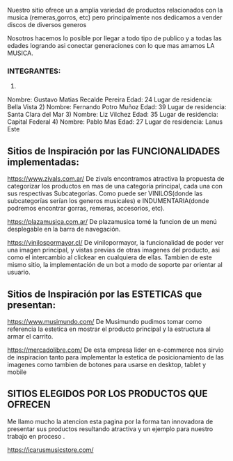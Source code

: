 Nuestro sitio ofrece un a amplia variedad de productos relacionados con la musica (remeras,gorros, etc) pero principalmente nos dedicamos a vender discos de diversos generos

Nosotros hacemos lo posible por llegar a todo tipo de publico y a todas las edades logrando asi conectar generaciones con lo que mas amamos LA MUSICA.

### INTEGRANTES:
1)
Nombre: Gustavo Matias Recalde Pereira
Edad: 24
Lugar de residencia: Bella Vista
2)
Nombre: Fernando Potro Muñoz
Edad: 39
Lugar de residencia: Santa Clara del Mar
3)
Nombre: Liz Vilchez
Edad: 35 
Lugar de residencia: Capital Federal
4)
Nombre: Pablo Mas
Edad: 27
Lugar de residencia: Lanus Este


## Sitios de Inspiración por las FUNCIONALIDADES implementadas:

https://www.zivals.com.ar/
De zivals encontramos atractiva la propuesta de categorizar los productos en mas de una categoría principal, cada una con sus respectivas Subcategorías. Como puede ser VINILOS(donde las subcategorías serían los generos musicales) e INDUMENTARIA(donde podremos encontrar gorras, remeras, accesorios, etc).

https://plazamusica.com.ar/
De plazamusica tomé la funcion de un menú desplegable en la barra de navegación.

https://vinilospormayor.cl/
De vinilopormayor, la funcionalidad de poder ver una imagen principal, y vistas previas de otras imagenes del producto, asi como el intercambio al clickear en cualquiera de ellas.
Tambien de este mismo sitio, la implementación de un bot a modo de soporte par orientar al usuario.

## Sitios de Inspiración por las ESTETICAS que presentan:

https://www.musimundo.com/
De Musimundo pudimos tomar como referencia la estetica en mostrar el producto principal y la estructura al armar el carrito.

https://mercadolibre.com/
De esta empresa lider en e-commerce nos sirvio de inspiracion tanto para implementar la estetica de posicionamiento de las imagenes como tambien de botones para usarse en desktop, tablet y mobile

## SITIOS ELEGIDOS POR LOS PRODUCTOS QUE OFRECEN
Me llamo mucho la atencion esta pagina por la forma tan innovadora de presentar sus productos resultando atractiva y un ejemplo para nuestro trabajo en proceso .


https://icarusmusicstore.com/